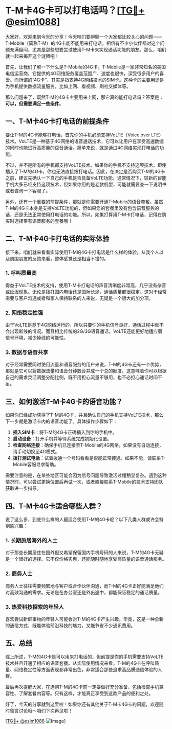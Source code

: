 # T-M卡4G卡可以打电话吗？[[TG💪+ @esim1088](https://t.me/s/esim1088)]

大家好，欢迎来到今天的分享！今天咱们要聊聊一个大家都比较关心的问题——T-Mobile（简称T-M）的4G卡能不能用来打电话。相信有不少小伙伴都对这个问题充满疑问，尤其是那些想要尝试使用T-M卡来实现通话功能的朋友。那么，咱们就一起来揭开这个谜团吧！

首先，让我们了解一下什么是T-Mobile的4G卡。T-Mobile是一家非常知名的美国电信运营商，它提供的4G网络服务覆盖范围广、速度也很快，深受很多用户的喜爱。而所谓的“4G卡”，其实是指支持4G网络技术的SIM卡。这种卡的主要用途是为手机提供数据流量服务，比如上网、看视频、刷社交媒体等。

那么问题来了，既然T-M的4G卡主要用来上网，那它真的能打电话吗？答案是：**可以，但需要满足一些条件**。

## 一、T-M卡4G卡打电话的前提条件

要让T-M的4G卡能够打电话，首先你的手机必须支持VoLTE（Voice over LTE）技术。VoLTE是一种基于4G网络的语音通话技术，它可以让用户在享受高速数据的同时也能进行高质量的语音通话。简单来说，就是通过4G网络实现打电话的功能。

不过，并不是所有的手机都支持VoLTE技术。如果你的手机不支持这项技术，即使插入了T-M的4G卡，你也无法直接拨打电话。因此，在决定是否购买T-M的4G卡之前，建议先确认一下自己的手机是否具备VoLTE功能。通常情况下，较新的智能手机大多已经支持这项技术，但如果你用的是老款机型，可能就需要查一下说明书或者咨询一下客服了。

另外，还有一个重要的前提条件，那就是你需要开通T-Mobile的语音套餐。虽然T-M的4G卡本身是支持VoLTE功能的，但如果您的套餐里没有包含语音服务的话，还是无法正常使用打电话的功能。所以，如果打算用T-M卡打电话，记得在购买时选择带有语音服务的套餐哦！

## 二、T-M卡4G卡打电话的实际体验

接下来，咱们就来看看实际使用T-M的4G卡打电话是什么样的体验。从我个人以及周围朋友的反馈来看，整体感觉还是相当不错的。

### 1. 呼叫质量高

得益于VoLTE技术的支持，使用T-M卡打电话的声音清晰度非常高，几乎没有杂音或延迟现象。无论是拨打国内电话还是国际长途，通话质量都很稳定。这对于经常需要与客户沟通或者和家人保持联系的人来说，无疑是一个很大的加分项。

### 2. 网络稳定性强

由于VoLTE是基于4G网络运行的，所以只要你的手机信号良好，通话过程中就不会出现断线的情况。而且相比传统的2G/3G语音通话，VoLTE还能更好地适应弱信号环境，减少掉线的可能性。

### 3. 数据与语音共享

对于经常需要同时使用流量和语音服务的用户来说，T-M的4G卡还有一个优势，那就是它可以将数据流量和语音分钟数合并成一个总的额度。这意味着你可以根据自己的需求灵活调整分配比例，既不用担心流量不够用，也不必担心通话时间不足。

## 三、如何激活T-M卡4G卡的语音功能？

如果你已经成功获得了T-M的4G卡，并且确认自己的手机支持VoLTE技术，那么下一步就是激活卡内的语音功能了。具体操作步骤如下：

1. **插入SIM卡**：将T-M的4G卡正确插入到你的手机中。
2. **启动设备**：打开手机并等待系统完成初始化设置。
3. **检查网络连接**：确保手机已连接至T-Mobile的4G网络。如果没有自动连接，请手动切换至4G模式。
4. **拨打测试电话**：试着拨通一个号码看看是否能正常接通。如果不能，请联系T-Mobile客服寻求帮助。

需要注意的是，在某些地区可能会因为信号问题导致激活过程稍显复杂。遇到这种情况时，可以尝试更换位置后再试一次，或者直接联系T-Mobile的技术支持团队获取进一步指导。

## 四、T-M卡4G卡适合哪些人群？

说了这么多，到底什么样的人最适合使用T-M的4G卡呢？以下几类人群或许会特别感兴趣：

### 1. 长期旅居海外的人士

对于那些长期居住在国外但又希望保留国内手机号码的人来说，T-M的4G卡无疑是一个很好的选择。它不仅价格实惠，还能随时随地享受高质量的语音通话服务。

### 2. 商务人士

商务人士往往需要频繁地与客户或合作伙伴沟通，而T-M的4G卡正好能满足他们对高效沟通的需求。无论是在办公室还是外出途中，都能保证稳定的通话质量。

### 3. 热爱科技探索的年轻人

喜欢尝试新鲜事物的年轻人可能会对T-M的4G卡产生兴趣。毕竟，这是一种全新的通信方式，既能体验前沿科技的魅力，又能节省不少通讯费用。

## 五、总结

综上所述，T-M的4G卡是可以用来打电话的，但前提是你的手机需要支持VoLTE技术并且开通了相应的语音套餐。从实际使用情况来看，T-M的4G卡在呼叫质量、网络稳定性等方面表现都非常出色，非常适合那些追求高品质通信体验的人群。

最后再次提醒大家，在选购T-M的4G卡前一定要做好充分准备，包括检查手机兼容性、了解套餐内容等。只有这样，才能真正享受到这款产品的便利之处。

好了，今天的分享就到这里啦！如果你还有其他关于T-M卡4G卡的问题，欢迎随时留言讨论哦～咱们下次再见啦！

[[TG💪+ @esim1088](https://t.me/s/esim1088) ![Image](https://i.postimg.cc/4NQfJmqS/Snipaste-2025-05-13-00-14-12.png)]